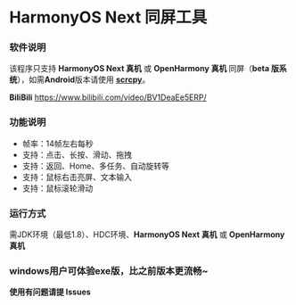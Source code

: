 # HarmonyOS Next 同屏工具 #

### 软件说明 ###
该程序只支持 **HarmonyOS Next 真机** 或 **OpenHarmony 真机** 同屏（**beta 版系统**），如需**Android**版本请使用 [**scrcpy**](https://github.com/Genymobile/scrcpy)。

**BiliBili**
https://www.bilibili.com/video/BV1DeaEe5ERP/

### 功能说明 ###
- 帧率：14帧左右每秒
- 支持：点击、长按、滑动、拖拽
- 支持：返回、Home、多任务、自动旋转等
- 支持：鼠标右击亮屏、文本输入
- 支持：鼠标滚轮滑动

### 运行方式 ###
需JDK环境（最低1.8）、HDC环境、**HarmonyOS Next 真机** 或 **OpenHarmony 真机**

### windows用户可体验exe版，比之前版本更流畅~ ###

**使用有问题请提 Issues**
